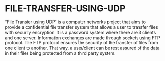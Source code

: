 # FILE-TRANSFER-USING-UDP
“File Transfer using UDP” is a computer networks project that aims to provide a
confidential file transfer system that allows a user to transfer files with security
encryption. It is a password system where there are 3 clients and one server.
Information exchanges are made through sockets using FTP protocol. The FTP
protocol ensures the security of the transfer of files from one client to another. That
way, a user/client can be rest assured of the data in their files being protected from a
third party system.
